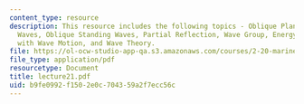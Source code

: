 ```yaml
---
content_type: resource
description: This resource includes the following topics - Oblique Plane Waves, Standing
  Waves, Oblique Standing Waves, Partial Reflection, Wave Group, Energy Associated
  with Wave Motion, and Wave Theory.
file: https://ol-ocw-studio-app-qa.s3.amazonaws.com/courses/2-20-marine-hydrodynamics-13-021-spring-2005/b9fe0992f1502e0c704359a2f7ecc56c_lecture21.pdf
file_type: application/pdf
resourcetype: Document
title: lecture21.pdf
uid: b9fe0992-f150-2e0c-7043-59a2f7ecc56c
---
```

